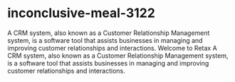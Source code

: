 # inconclusive-meal-3122
A CRM system, also known as a Customer Relationship Management system, is a software tool that assists businesses in managing and improving customer relationships and interactions.
Welcome to Retax A CRM system, also known as a Customer Relationship Management system, is a software tool that assists businesses in managing and improving customer relationships and interactions. 






